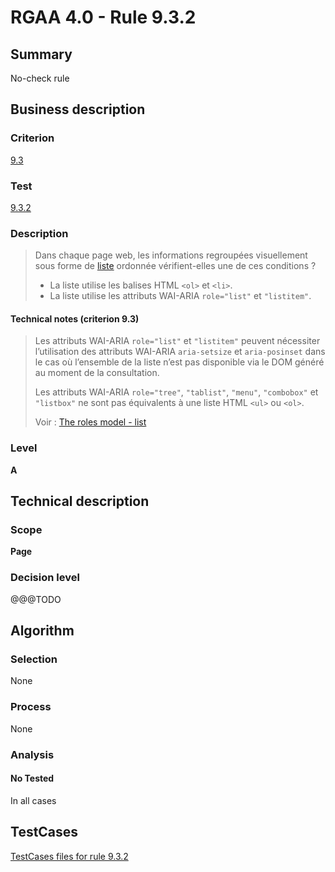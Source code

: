 # RGAA 4.0 - Rule 9.3.2

## Summary
No-check rule


## Business description

### Criterion
[9.3](https://www.numerique.gouv.fr/publications/rgaa-accessibilite/methode/criteres/#crit-9-3)

### Test
[9.3.2](https://www.numerique.gouv.fr/publications/rgaa-accessibilite/methode/criteres/#test-9-3-2)

### Description
> Dans chaque page web, les informations regroupées visuellement sous forme de [liste](https://www.numerique.gouv.fr/publications/rgaa-accessibilite/methode/glossaire/#listes) ordonnée vérifient-elles une de ces conditions ?
> 
> * La liste utilise les balises HTML `<ol>` et `<li>`.
> * La liste utilise les attributs WAI-ARIA `role="list"` et `"listitem"`.

#### Technical notes (criterion 9.3)
> Les attributs WAI-ARIA `role="list"` et `"listitem"` peuvent nécessiter l’utilisation des attributs WAI-ARIA `aria-setsize` et `aria-posinset` dans le cas où l’ensemble de la liste n’est pas disponible via le DOM généré au moment de la consultation.
> 
> Les attributs WAI-ARIA `role="tree"`, `"tablist"`, `"menu"`, `"combobox"` et `"listbox"` ne sont pas équivalents à une liste HTML `<ul>` ou `<ol>`.
> 
> Voir : [The roles model - list](https://www.w3.org/TR/wai-aria/#list)

### Level
**A**


## Technical description

### Scope
**Page**

### Decision level
@@@TODO


## Algorithm

### Selection
None

### Process
None

### Analysis

#### No Tested
In all cases


##  TestCases

[TestCases files for rule 9.3.2](https://gitlab.com/asqatasun/Asqatasun/-/tree/v5/rules/rules-rgaa4.0/src/test/resources/testcases/rgaa40//Rgaa40Rule090302/)


